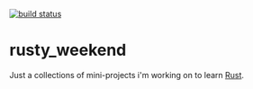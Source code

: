 [![build status](https://api.travis-ci.com/RoeiRaz/rusty_weekend.svg?branch=master)](https://travis-ci.com/RoeiRaz/rusty_weekend)

# rusty_weekend

Just a collections of mini-projects i'm working on to learn [Rust](https://github.com/rust-lang/rust).
